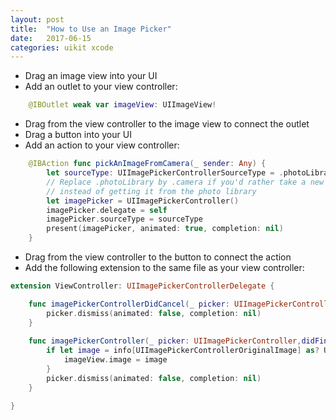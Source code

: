 ```yaml
---
layout: post
title:  "How to Use an Image Picker"
date:   2017-06-15
categories: uikit xcode
---
```


- Drag an image view into your UI
- Add an outlet to your view controller:

```swift
	@IBOutlet weak var imageView: UIImageView!
```

- Drag from the view controller to the image view to connect the outlet
- Drag a button into your UI
- Add an action to your view controller:

```swift
	@IBAction func pickAnImageFromCamera(_ sender: Any) {
        let sourceType: UIImagePickerControllerSourceType = .photoLibrary
        // Replace .photoLibrary by .camera if you'd rather take a new picture
        // instead of getting it from the photo library
        let imagePicker = UIImagePickerController()
        imagePicker.delegate = self
        imagePicker.sourceType = sourceType
        present(imagePicker, animated: true, completion: nil)
    }
````

- Drag from the view controller to the button to connect the action
- Add the following extension to the same file as your view controller:

```swift
extension ViewController: UIImagePickerControllerDelegate {

    func imagePickerControllerDidCancel(_ picker: UIImagePickerController) {
        picker.dismiss(animated: false, completion: nil)
    }
    
    func imagePickerController(_ picker: UIImagePickerController,didFinishPickingMediaWithInfo info: [String : Any]) {
        if let image = info[UIImagePickerControllerOriginalImage] as? UIImage {
            imageView.image = image
        }
        picker.dismiss(animated: false, completion: nil)
    }

}
```
